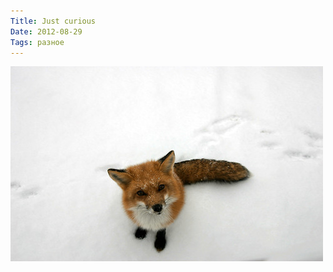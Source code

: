 ```yaml
---
Title: Just curious
Date: 2012-08-29
Tags: разное
---
```


![just-curious.jpeg](images/just-curious.jpeg)
